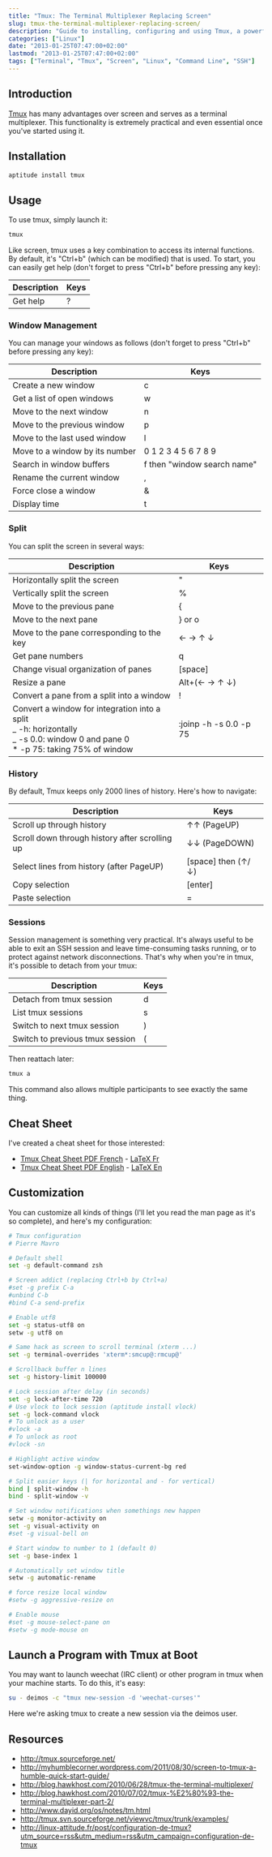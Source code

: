 ```yaml
---
title: "Tmux: The Terminal Multiplexer Replacing Screen"
slug: tmux-the-terminal-multiplexer-replacing-screen/
description: "Guide to installing, configuring and using Tmux, a powerful terminal multiplexer which serves as a modern replacement for screen."
categories: ["Linux"]
date: "2013-01-25T07:47:00+02:00"
lastmod: "2013-01-25T07:47:00+02:00"
tags: ["Terminal", "Tmux", "Screen", "Linux", "Command Line", "SSH"]
---
```


## Introduction

[Tmux](https://tmux.sourceforge.net/) has many advantages over screen and serves as a terminal multiplexer. This functionality is extremely practical and even essential once you've started using it.

## Installation

```bash
aptitude install tmux
```

## Usage

To use tmux, simply launch it:

```bash
tmux
```

Like screen, tmux uses a key combination to access its internal functions. By default, it's "Ctrl+b" (which can be modified) that is used.
To start, you can easily get help (don't forget to press "Ctrl+b" before pressing any key):


| Description | Keys |
|------------|------|
| Get help | ? |


### Window Management

You can manage your windows as follows (don't forget to press "Ctrl+b" before pressing any key):


| Description | Keys |
|------------|------|
| Create a new window | c |
| Get a list of open windows | w |
| Move to the next window | n |
| Move to the previous window | p |
| Move to the last used window | l |
| Move to a window by its number | 0 1 2 3 4 5 6 7 8 9 |
| Search in window buffers | f then "window search name" |
| Rename the current window | , |
| Force close a window | & |
| Display time | t |


### Split

You can split the screen in several ways:


| Description | Keys |
|------------|------|
| Horizontally split the screen | " |
| Vertically split the screen | % |
| Move to the previous pane | { |
| Move to the next pane | } or o |
| Move to the pane corresponding to the key | ← → ↑ ↓ |
| Get pane numbers | q |
| Change visual organization of panes | [space] |
| Resize a pane | Alt+(← → ↑ ↓) |
| Convert a pane from a split into a window | ! |
| Convert a window for integration into a split<br>_ -h: horizontally<br>_ -s 0.0: window 0 and pane 0<br>\* -p 75: taking 75% of window | :joinp -h -s 0.0 -p 75 |


### History

By default, Tmux keeps only 2000 lines of history. Here's how to navigate:


| Description | Keys |
|------------|------|
| Scroll up through history | ↑↑ (PageUP) |
| Scroll down through history after scrolling up | ↓↓ (PageDOWN) |
| Select lines from history (after PageUP) | [space] then (↑/↓) |
| Copy selection | [enter] |
| Paste selection | = |


### Sessions

Session management is something very practical. It's always useful to be able to exit an SSH session and leave time-consuming tasks running, or to protect against network disconnections. That's why when you're in tmux, it's possible to detach from your tmux:


| Description | Keys |
|------------|------|
| Detach from tmux session | d |
| List tmux sessions | s |
| Switch to next tmux session | ) |
| Switch to previous tmux session | ( |


Then reattach later:

```bash
tmux a
```

This command also allows multiple participants to see exactly the same thing.

## Cheat Sheet

I've created a cheat sheet for those interested:

- [Tmux Cheat Sheet PDF French](../../../static/pdf/tmux_cheat_sheet_fr.pdf) - [LaTeX Fr](../../../static/others/tmux_cheat_sheet_fr.tex)
- [Tmux Cheat Sheet PDF English](../../../static/pdf/tmux_cheat_sheet_en.pdf) - [LaTeX En](../../../static/others/tmux_cheat_sheet_en.tex)

## Customization

You can customize all kinds of things (I'll let you read the man page as it's so complete), and here's my configuration:

```bash
# Tmux configuration
# Pierre Mavro

# Default shell
set -g default-command zsh

# Screen addict (replacing Ctrl+b by Ctrl+a)
#set -g prefix C-a
#unbind C-b
#bind C-a send-prefix

# Enable utf8
set -g status-utf8 on
setw -g utf8 on

# Same hack as screen to scroll terminal (xterm ...)
set -g terminal-overrides 'xterm*:smcup@:rmcup@'

# Scrollback buffer n lines
set -g history-limit 100000

# Lock session after delay (in seconds)
set -g lock-after-time 720
# Use vlock to lock session (aptitude install vlock)
set -g lock-command vlock
# To unlock as a user
#vlock -a
# To unlock as root
#vlock -sn

# Highlight active window
set-window-option -g window-status-current-bg red

# Split easier keys (| for horizontal and - for vertical)
bind | split-window -h
bind - split-window -v

# Set window notifications when somethings new happen
setw -g monitor-activity on
set -g visual-activity on
#set -g visual-bell on

# Start window to number to 1 (default 0)
set -g base-index 1

# Automatically set window title
setw -g automatic-rename

# force resize local window
#setw -g aggressive-resize on

# Enable mouse
#set -g mouse-select-pane on
#setw -g mode-mouse on
```

## Launch a Program with Tmux at Boot

You may want to launch weechat (IRC client) or other program in tmux when your machine starts. To do this, it's easy:

```bash
su - deimos -c "tmux new-session -d 'weechat-curses'"
```

Here we're asking tmux to create a new session via the deimos user.

## Resources

- http://tmux.sourceforge.net/
- http://myhumblecorner.wordpress.com/2011/08/30/screen-to-tmux-a-humble-quick-start-guide/
- http://blog.hawkhost.com/2010/06/28/tmux-the-terminal-multiplexer/
- http://blog.hawkhost.com/2010/07/02/tmux-%E2%80%93-the-terminal-multiplexer-part-2/
- http://www.dayid.org/os/notes/tm.html
- http://tmux.svn.sourceforge.net/viewvc/tmux/trunk/examples/
- http://linux-attitude.fr/post/configuration-de-tmux?utm_source=rss&utm_medium=rss&utm_campaign=configuration-de-tmux
